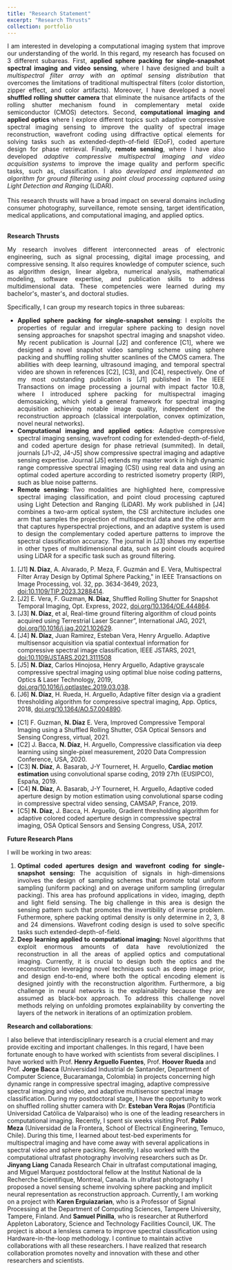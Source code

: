 ```yaml
---
title: "Research Statement"
excerpt: "Research Thrusts"
collection: portfolio
---
```


<div style="text-align: justify">  I am interested in developing a computational imaging system that improve our understanding of the world. 
In this regard, my research has focused on 3 different subareas. First, <b>applied sphere packing for 
single-snapshot spectral imaging and video sensing</b>, where I have designed and built a <i>multispectral 
filter array with an optimal sensing distribution</i> that overcomes the limitations of traditional multispectral filters 
(color distortion, zipper effect, and color artifacts). Moreover, I have developed a novel <b>shuffled rolling shutter 
camera</b> that eliminate the nuisance artifacts of the rolling shutter mechanism found in complementary
metal oxide semiconductor (CMOS) detectors. Second, <b>computational imaging and applied optics</b> 
where I explore different topics such adaptive compressive spectral imaging sensing to improve the quality 
of spectral image reconstruction, wavefront coding using diffractive optical elements for solving tasks
such as extended-depth-of-field (EDoF), coded aperture design for phase retrieval. Finally, <b>remote sensing</b>,
where I have also developed <i>adaptive compressive multispectral imaging and video acquisition systems</i> to improve
the image quality and perform specific tasks, such as, classification. I also <i>developed and implemented
an algorithm for ground filtering using point cloud processing captured using Light Detection and Ranging</i> (LiDAR). 
</div> <br>

<div style="text-align: justify"> This research thrusts will have a broad impact on several domains including consumer photography, surveillance, 
remote sensing, target identification, medical applications, and computational imaging, and applied optics. 
</div> <br>

**Research Thrusts**
<br>

<div style="text-align: justify">
My research involves different interconnected areas of electronic engineering, such as signal processing, digital image processing, and compressive sensing. It also requires knowledge of computer science, such as algorithm design, linear algebra, numerical analysis, mathematical modeling, software expertise, and publication skills to address multidimensional data. These competencies were learned during my bachelor's, master's, and doctoral studies. </div>

Specifically, I can group my research topics in three subareas:

 * <div style="text-align: justify"> <b>Applied sphere packing for single-snapshot sensing</b>: I exploits the properties of regular and irregular sphere packing to design novel sensing approaches for snapshot spectral imaging and snapshot video.  My recent publication is Journal [J2] and conference [C1], where we designed a novel snapshot video sampling scheme using sphere packing and shuffling rolling shutter scanlines of the CMOS camera. The abilities with deep learning, ultrasound imaging, and temporal spectral video are shown in references [C2], [C3], and [C4], respectively. One of my most outstanding publication is [J1] published in The IEEE Transactions on image processing a journal with impact factor 10.8, where I introduced sphere packing for multispectral imaging demosaicking, which yield a general framework for spectral imaging acquisition achieving notable image quality, independent of the reconstruction approach (classical interpolation, convex optimization, novel neural networks).</div>

*  <div style="text-align: justify"> <b> Computational imaging and applied optics</b>: Adaptive compressive spectral imaging sensing, wavefront coding for extended-depth-of-field, and coded aperture design for phase retrieval (summited). In detail, journals [J1-J2, J4-J5] show compressive spectral imaging and adaptive sensing expertise. Journal [J5] extends my master work in high dynamic range compressive spectral imaging (CSI) using real data and using an optimal coded aperture according to restricted isometry property (RIP), such as blue noise patterns. </div>

* <div style="text-align: justify"> <b>  Remote sensing: </b> Two modalities are highlighted here, compressive spectral imaging classification, and point cloud processing captured using Light Detection and Ranging (LiDAR). My work published in [J4] combines a two-arm optical system, the CSI architecture includes one arm that samples the projection of multispectral data and the other arm that captures hyperspectral projections, and an adaptive system is used to design the complementary coded aperture patterns to improve the spectral classification accuracy. The journal in [J3] shows my expertise in other types of multidimensional data, such as point clouds acquired using LiDAR for a specific task such as ground filtering. </div>


1. [J1] **N. Diaz**, A. Alvarado, P. Meza, F. Guzmán and E. Vera, Multispectral Filter Array Design by Optimal Sphere Packing," in IEEE Transactions on Image Processing, vol. 32, pp. 3634-3649, 2023, <a href="https://doi.org/10.1109/TIP.2023.3288414">doi:10.1109/TIP.2023.3288414</a>.
2. [J2] E. Vera, F. Guzman, **N. Díaz**, Shuffled Rolling Shutter for Snapshot Temporal Imaging, Opt. Express, 2022, <a href="https://doi.org/10.1364/OE.444864">doi.org/10.1364/OE.444864</a>.
3. [J3] **N. Díaz**, et al, Real-time ground filtering algorithm of cloud points acquired using Terrestrial Laser Scanner”, International JAG, 2021, <a href="https://doi.org/10.1016/j.jag.2021.102629">doi.org/10.1016/j.jag.2021.102629</a>.
4. [J4] **N. Díaz**, Juan Ramirez, Esteban Vera, Henry Arguello. Adaptive multisensor acquisition via spatial contextual information for compressive spectral image classification, IEEE JSTARS, 2021, <a href="https://doi.org/10.1109/JSTARS.2021.3111508">doi:10.1109/JSTARS.2021.3111508</a>
5. [J5] **N. Díaz**, Carlos Hinojosa, Henry Arguello, Adaptive grayscale compressive spectral imaging using optimal blue noise coding patterns, Optics \& Laser Technology, 2019, <a href="https://doi.org/10.1016/j.optlastec.2019.03.038">doi.org/10.1016/j.optlastec.2019.03.038</a>.
6. [J6] **N. Díaz**, H. Rueda, H. Arguello, Adaptive filter design via a gradient thresholding algorithm for compressive spectral imaging, App. Optics, 2018, <a href="https://doi.org/10.1364/AO.57.004890">doi.org/10.1364/AO.57.004890</a>.

* [C1] F. Guzman, **N. Díaz** E. Vera, Improved Compressive Temporal Imaging using a Shuffled Rolling Shutter, OSA Optical Sensors and Sensing Congress, virtual, 2021.
*  [C2] J. Bacca, **N. Díaz**, H. Arguello, Compressive classification via deep learning using single-pixel measurement, 2020 Data Compression Conference, USA, 2020.
* [C3] **N. Díaz**, A. Basarab, J-Y Tourneret, H. Arguello, **Cardiac motion estimation** using convolutional sparse coding, 2019 27th (EUSIPCO), España, 2019.
*  [C4] **N. Díaz**, A. Basarab, J-Y Tourneret, H. Arguello, Adaptive coded aperture design by motion estimation using convolutional sparse coding in compressive spectral video sensing, CAMSAP, France, 2019.
* [C5] **N. Díaz**, J. Bacca, H. Arguello, Gradient thresholding algorithm for adaptive colored coded aperture design in compressive spectral imaging, OSA Optical Sensors and Sensing Congress, USA, 2017.

**Future Research Plans**

I will be working in two areas:

1. <div style="text-align: justify">  <b> Optimal coded apertures design and wavefront coding for single-snapshot sensing: </b>   The acquisition of signals in high-dimensions involves the design of sampling schemes that promote total uniform sampling (uniform packing) and on average uniform sampling (irregular packing). This area has profound applications in video, imaging, depth and light field sensing. The big challenge in this area is design the sensing pattern such that promotes the invertibility of inverse problem. Futhermore, sphere packing optimal density is only determine in 2, 3, 8 and 24 dimensions. Wavefront coding design is used to solve specific tasks such extended-depth-of-field. </div>

2. <div style="text-align: justify"> <b>Deep learning applied to computational imaging: </b> Novel algorithms that exploit enormous amounts of data have revolutionized the reconstruction in all the areas of applied optics and computational imaging. Currently, it is crucial to design both the optics and the reconstruction leveraging novel techniques such as deep image prior, and design end-to-end, where both the optical encoding element is designed jointly with the reconstruction algorithm. Furthermore, a big challenge in neural networks is the explainability because they are assumed as black-box approach. To address this challenge novel methods relying on unfolding promotes explainability by converting the layers of the network in iterations of an optimization problem.</div>

    

**Research and collaborations**:

I also believe that interdisciplinary research is a crucial element and may provide exciting and important challenges. In this regard, I have been fortunate enough to have worked with scientists from several disciplines. I have worked with Prof. <b>Henry Arguello Fuentes</b>, Prof. <b>Hoover Rueda</b> and Prof. <b>Jorge Bacca</b> (Universidad Industrial de Santander, Department of Computer Science, Bucaramanga, Colombia) in projects concerning high dynamic range in compressive spectral imaging, adaptive compressive spectral imaging and video, and adaptive multisensor spectral image classification. During my postdoctoral stage, I have the opportunity to work on shuffled rolling shutter camera with Dr. **Esteban Vera Rojas** (Pontificia Universidad Católica de Valparaíso) who is one of the leading researchers in computational imaging. Recently, I spent six weeks visiting Prof. **Pablo Meza** (Universidad de la Frontera, School of Electrical Engineering, Temuco, Chile). During this time, I learned about test-bed experiments for multispectral imaging and have come away with several applications in spectral video and sphere packing. Recently, I also worked with the computational ultrafast photography involving researchers such as Dr. **Jinyang Liang** Canada Research Chair in ultrafast computational imaging, and Miguel Marquez postdoctoral fellow at the Institut National de la Recherche Scientifique, Montreal, Canada. In ultrafast photography I proposed a novel sensing scheme involving sphere packing and implicit neural representation as reconstruction approach. Currently, I am working on a project with **Karen Erguiazarian**, who is a Professor of Signal Processing at the Department of Computing Sciences, Tampere University, Tampere, Finland. And **Samuel Pinilla**, who is researcher at Rutherford Appleton Laboratory, Science and Technology Facilities Council, UK. The project is about a lensless camera to improve spectral classification using Hardware-in-the-loop methodology. I continue to maintain active collaborations with all these researchers. I have realized that research collaboration promotes novelty and innovation with these and other researchers and scientists.
